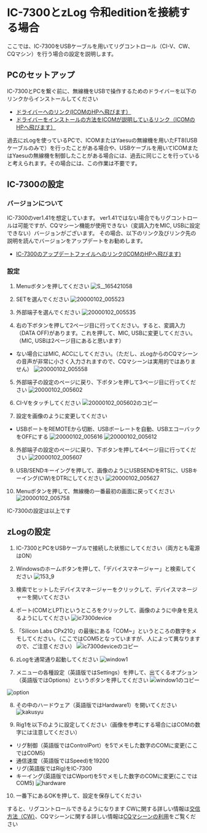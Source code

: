 # IC-7300とzLog 令和editionを接続する場合

ここでは、IC-7300をUSBケーブルを用いてリグコントロール（CI-V、CW、CQマシン）を行う場合の設定を説明します。

## PCのセットアップ
IC-7300とPCを繋ぐ前に、無線機をUSBで操作するためのドライバーを以下のリンクからインストールしてください

- [ドライバーへのリンク(ICOMのHPへ飛びます）](https://www.icom.co.jp/support/drivers/3611/)
- [ドライバーをインストールの方法をICOMが説明しているリンク（ICOMのHPへ飛びます）](https://www.icom.co.jp/support/manual/2372/)

過去にzLogを使っているPCで、ICOMまたはYaesuの無線機を用いたFT8(USBケーブルのみで）を行ったことがある場合や、USBケーブルを用いてICOMまたはYaesuの無線機を制御したことがある場合には、過去に同じことを行っていると考えられます。その場合には、この作業は不要です。

## IC-7300の設定

### バージョンについて
IC-7300のver1.41を想定しています。
ver1.41ではない場合でもリグコントロールは可能ですが、CQマシーン機能が使用できない（変調入力をMIC, USBに設定できない）バージョンがございます。
その場合、以下のリンク及びリンク先の説明を読んでバージョンをアップデートをお勧めします。

- [IC-7300のアップデートファイルへのリンク(ICOMのHPへ飛びます)](https://www.icom.co.jp/support/drivers/6431/)

### 設定

1. Menuボタンを押してください
![S__165421058](https://user-images.githubusercontent.com/58735989/193456804-8e4a8d3e-50cf-46f0-98ee-cd1ba471c2be.jpg)

2. SETを選んでください
![20000102_005523](https://user-images.githubusercontent.com/58735989/193456816-b3d343dd-9201-44b1-b4d0-b3f911859c15.png)

3. 外部端子を選んでください
![20000102_005535](https://user-images.githubusercontent.com/58735989/193456826-f04e2863-e2fb-43ea-80b4-1747bb9705c7.png)

4. 右の下ボタンを押して2ページ目に行ってください。すると、変調入力（DATA OFF)があります。これを押して、MIC, USBに変更してください。（MIC, USBは2ページ目にあると思います）
- ない場合にはMIC, ACCにしてください。（ただし、zLogからのCQマシーンの音声が非常に小さく入力されますので、CQマシーンは実用的ではありません）
![20000102_005558](https://user-images.githubusercontent.com/58735989/193456914-b0536df6-096f-4045-946b-7b289d35d38b.png)


5. 外部端子の設定のページに戻り、下ボタンを押して3ページ目に行ってください
![20000102_005602](https://user-images.githubusercontent.com/58735989/193456928-6b2d6c3e-386a-4aa6-81c0-d5c4c9718787.png)

6. CI-Vをタッチしてください
![20000102_005602のコピー](https://user-images.githubusercontent.com/58735989/193456952-0f0b8cfc-c699-490e-9aa5-df98d0669ffd.png)

7. 設定を画像のように変更してください
- USBポートをREMOTEから切断、USBボーレートを自動、USBエコーバックをOFFにする
![20000102_005616](https://user-images.githubusercontent.com/58735989/193456967-f1f56e9b-3cf2-4731-a1df-8cc13a0712a2.png)
![20000102_005612](https://user-images.githubusercontent.com/58735989/193456979-53183817-57a4-4e5b-99cc-23ab2b96d6eb.png)

8. 外部端子の設定のページに戻り、下ボタンを押して4ページ目に行ってください
![20000102_005607](https://user-images.githubusercontent.com/58735989/193457056-38c0d07c-63fb-4cc4-9084-db4f6fa85c8b.png)

9. USB/SENDキーイングを押して、画像のようにUSBSENDをRTSに、USBキーイング(CW)をDTRにしてください
![20000102_005627](https://user-images.githubusercontent.com/58735989/193457098-b742ae2d-c870-4a10-97b5-c8251a98151b.png)

10. Menuボタンを押して、無線機の一番最初の画面に戻ってください
![20000102_005758](https://user-images.githubusercontent.com/58735989/193457104-de44621d-a27f-4821-8642-9225fcdde683.png)


IC-7300の設定は以上です

## zLogの設定
1. IC-7300とPCをUSBケーブルで接続した状態にしてください（両方とも電源はON）

2. Windowsのホームボタンを押して、「デバイスマネージャー」と検索してください
![153_9](https://user-images.githubusercontent.com/58735989/193457115-23404906-1fb2-4d01-ae13-c7ab0b17ac3c.jpg)

3. 検索でヒットしたデバイスマネージャーをクリックして、デバイスマネージャーを開いてください

4. ポート(COMとLPT)というところをクリックして、画像のように中身を見えるようにしてください
![ic7300device](https://user-images.githubusercontent.com/58735989/193457146-22975540-bd97-4118-82ae-ce8a8b359da2.png)

5. 「Silicon Labs CPx210」の最後にある「COM~」というところの数字をメモしてください。（ここではCOM5となっていますが、人によって異なりますので、ご注意ください）
![ic7300deviceのコピー](https://user-images.githubusercontent.com/58735989/193457171-f9e3fc02-a883-4229-9539-78026f14a6c5.png)

6. zLogを通常通り起動してください
![window1](https://user-images.githubusercontent.com/58735989/193457176-5c893d8d-13f4-4f9d-8f8f-2c5b5a158c31.png)

7. メニューの各種設定（英語版ではSettings）を押して、出てくるオプション（英語版ではOptions）というボタンを押してください
![window1のコピー](https://user-images.githubusercontent.com/58735989/193457185-2cdc9114-13c5-4fe7-a5ec-7fbf87af94f3.png)

![option](https://user-images.githubusercontent.com/58735989/193457198-0bfba416-b2ca-4fe1-a542-a1f78c408ef7.png)

8. その中のハードウェア（英語版ではHardware1）を開いてください
![kakusyu](https://user-images.githubusercontent.com/58735989/193457205-2e5f219d-e9c2-4e22-8a7a-88aacef043fe.png)

9. Rig1を以下のように設定してください（画像を参考にする場合にはCOMの数字には注意してください）
- リグ制御（英語版ではControlPort）を5でメモした数字のCOMに変更(ここではCOM5)
- 通信速度（英語版ではSpeed)を19200
- リグ(英語版ではRig)をIC-7300
- キーイング(英語版ではCWport)を5でメモした数字のCOMに変更(ここではCOM5)
![hardware](https://user-images.githubusercontent.com/58735989/193457226-aa9abc86-bffc-4025-b290-2f2f88ad4f1b.png)


10. 一番下にあるOKを押して、設定を保存してください

すると、リグコントロールできるようになります
CWに関する詳しい情報は[交信方法（CW）](https://use.zlog.org/manual/交信方法（ＣＷ）)、CQマシーンに関する詳しい情報は[CQマシーンの利用](https://use.zlog.org/manual/CQマシーンの利用)をご覧ください
